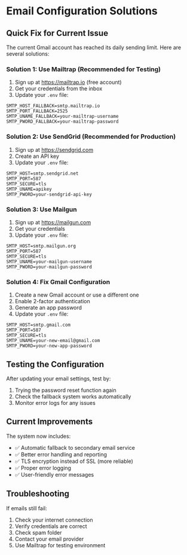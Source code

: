 # Email Configuration Solutions

## Quick Fix for Current Issue

The current Gmail account has reached its daily sending limit. Here are several solutions:

### Solution 1: Use Mailtrap (Recommended for Testing)

1. Sign up at https://mailtrap.io (free account)
2. Get your credentials from the inbox
3. Update your `.env` file:
```
SMTP_HOST_FALLBACK=smtp.mailtrap.io
SMTP_PORT_FALLBACK=2525
SMTP_UNAME_FALLBACK=your-mailtrap-username
SMTP_PWORD_FALLBACK=your-mailtrap-password
```

### Solution 2: Use SendGrid (Recommended for Production)

1. Sign up at https://sendgrid.com
2. Create an API key
3. Update your `.env` file:
```
SMTP_HOST=smtp.sendgrid.net
SMTP_PORT=587
SMTP_SECURE=tls
SMTP_UNAME=apikey
SMTP_PWORD=your-sendgrid-api-key
```

### Solution 3: Use Mailgun

1. Sign up at https://mailgun.com
2. Get your credentials
3. Update your `.env` file:
```
SMTP_HOST=smtp.mailgun.org
SMTP_PORT=587
SMTP_SECURE=tls
SMTP_UNAME=your-mailgun-username
SMTP_PWORD=your-mailgun-password
```

### Solution 4: Fix Gmail Configuration

1. Create a new Gmail account or use a different one
2. Enable 2-factor authentication
3. Generate an app password
4. Update your `.env` file:
```
SMTP_HOST=smtp.gmail.com
SMTP_PORT=587
SMTP_SECURE=tls
SMTP_UNAME=your-new-email@gmail.com
SMTP_PWORD=your-new-app-password
```

## Testing the Configuration

After updating your email settings, test by:
1. Trying the password reset function again
2. Check the fallback system works automatically
3. Monitor error logs for any issues

## Current Improvements

The system now includes:
- ✅ Automatic fallback to secondary email service
- ✅ Better error handling and reporting
- ✅ TLS encryption instead of SSL (more reliable)
- ✅ Proper error logging
- ✅ User-friendly error messages

## Troubleshooting

If emails still fail:
1. Check your internet connection
2. Verify credentials are correct
3. Check spam folder
4. Contact your email provider
5. Use Mailtrap for testing environment